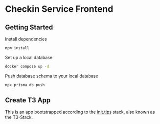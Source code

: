 # Checkin Service Frontend

## Getting Started

Install dependencies

```sh
npm install
```

Set up a local database

```sh
docker compose up -d
```

Push database schema to your local database

```sh
npx prisma db push
```

## Create T3 App

This is an app bootstrapped according to the [init.tips](https://init.tips) stack, also known as the T3-Stack.
